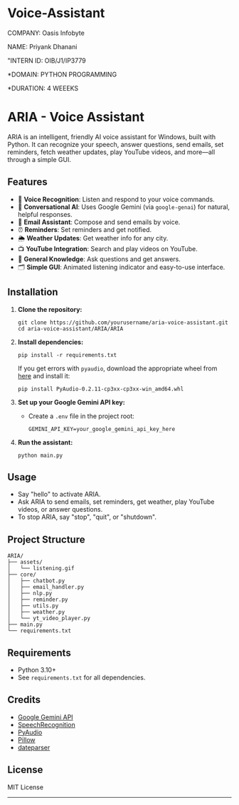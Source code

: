 # Voice-Assistant

COMPANY: Oasis Infobyte

NAME: Priyank Dhanani

"INTERN ID: OIB/J1/IP3779

*DOMAIN: PYTHON PROGRAMMING

*DURATION: 4 WEEEKS


# ARIA - Voice Assistant

ARIA is an intelligent, friendly AI voice assistant for Windows, built with Python. It can recognize your speech, answer questions, send emails, set reminders, fetch weather updates, play YouTube videos, and more—all through a simple GUI.

## Features

- 🎤 **Voice Recognition**: Listen and respond to your voice commands.
- 🤖 **Conversational AI**: Uses Google Gemini (via `google-genai`) for natural, helpful responses.
- 📧 **Email Assistant**: Compose and send emails by voice.
- ⏰ **Reminders**: Set reminders and get notified.
- 🌦️ **Weather Updates**: Get weather info for any city.
- 📺 **YouTube Integration**: Search and play videos on YouTube.
- 📝 **General Knowledge**: Ask questions and get answers.
- 🗂️ **Simple GUI**: Animated listening indicator and easy-to-use interface.

## Installation

1. **Clone the repository:**
   ```
   git clone https://github.com/yourusername/aria-voice-assistant.git
   cd aria-voice-assistant/ARIA/ARIA
   ```

2. **Install dependencies:**
   ```
   pip install -r requirements.txt
   ```

   If you get errors with `pyaudio`, download the appropriate wheel from [here](https://www.lfd.uci.edu/~gohlke/pythonlibs/#pyaudio) and install it:
   ```
   pip install PyAudio‑0.2.11‑cp3xx‑cp3xx‑win_amd64.whl
   ```

3. **Set up your Google Gemini API key:**
   - Create a `.env` file in the project root:
     ```
     GEMINI_API_KEY=your_google_gemini_api_key_here
     ```

4. **Run the assistant:**
   ```
   python main.py
   ```

## Usage

- Say "hello" to activate ARIA.
- Ask ARIA to send emails, set reminders, get weather, play YouTube videos, or answer questions.
- To stop ARIA, say "stop", "quit", or "shutdown".

## Project Structure

```
ARIA/
├── assets/
│   └── listening.gif
├── core/
│   ├── chatbot.py
│   ├── email_handler.py
│   ├── nlp.py
│   ├── reminder.py
│   ├── utils.py
│   ├── weather.py
│   └── yt_video_player.py
├── main.py
└── requirements.txt
```

## Requirements

- Python 3.10+
- See `requirements.txt` for all dependencies.

## Credits

- [Google Gemini API](https://ai.google.dev/)
- [SpeechRecognition](https://pypi.org/project/SpeechRecognition/)
- [PyAudio](https://pypi.org/project/PyAudio/)
- [Pillow](https://pypi.org/project/Pillow/)
- [dateparser](https://pypi.org/project/dateparser/)

## License

MIT License

---
